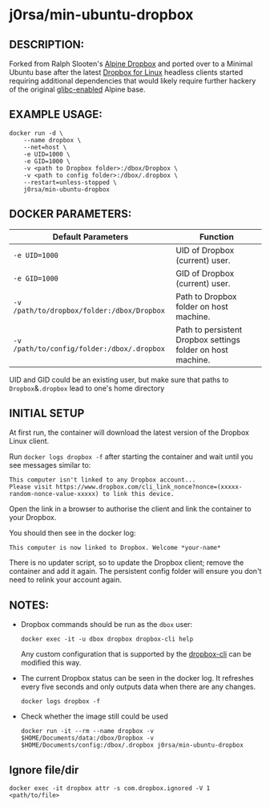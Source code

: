 # j0rsa/min-ubuntu-dropbox

## DESCRIPTION:
Forked from Ralph Slooten's [Alpine Dropbox](https://github.com/axllent/alpine-dropbox) and ported over to a Minimal Ubuntu base after the latest [Dropbox for Linux](https://www.dropbox.com/install-linux) headless clients started requiring additional dependencies that would likely require further hackery of the original [glibc-enabled](https://hub.docker.com/r/frolvlad/alpine-glibc/) Alpine base.

## EXAMPLE USAGE:
```
docker run -d \
    --name dropbox \
    --net=host \
    -e UID=1000 \
    -e GID=1000 \
    -v <path to Dropbox folder>:/dbox/Dropbox \
    -v <path to config folder>:/dbox/.dropbox \
    --restart=unless-stopped \
    j0rsa/min-ubuntu-dropbox
```

## DOCKER PARAMETERS:
| Default Parameters | Function |
| ------------------ | -------- |
| `-e UID=1000`   | UID of Dropbox (current) user. |
| `-e GID=1000`   | GID of Dropbox (current) user. |
| `-v /path/to/dropbox/folder:/dbox/Dropbox` | Path to Dropbox folder on host machine. |
| `-v /path/to/config/folder:/dbox/.dropbox` | Path to persistent Dropbox settings folder on host machine. |

UID and GID could be an existing user, but make sure that paths to `Dropbox`&`.dropbox` lead to one's home directory

## INITIAL SETUP
At first run, the container will download the latest version of the Dropbox Linux client.

Run `docker logs dropbox -f` after starting the container and wait until you see messages similar to:

```
This computer isn't linked to any Dropbox account...
Please visit https://www.dropbox.com/cli_link_nonce?nonce=(xxxxx-random-nonce-value-xxxxx) to link this device.
```

Open the link in a browser to authorise the client and link the container to your Dropbox.

You should then see in the docker log:
```
This computer is now linked to Dropbox. Welcome *your-name*
```

There is no updater script, so to update the Dropbox client; remove the container and add it again. The persistent config folder will ensure you don't need to relink your account again.

## NOTES:
* Dropbox commands should be run as the `dbox` user:

  ```shell
  docker exec -it -u dbox dropbox dropbox-cli help
  ```

  Any custom configuration that is supported by the [dropbox-cli](https://help.dropbox.com/installs-integrations/desktop/linux-commands#commands) can be modified this way.

* The current Dropbox status can be seen in the docker log. It refreshes every five seconds and only outputs data when there are any changes.

  ```shell
  docker logs dropbox -f
  ```

* Check whether the image still could be used

  ```shell
  docker run -it --rm --name dropbox -v $HOME/Documents/data:/dbox/Dropbox -v $HOME/Documents/config:/dbox/.dropbox j0rsa/min-ubuntu-dropbox
  ```

## Ignore file/dir

  ```
  docker exec -it dropbox attr -s com.dropbox.ignored -V 1 <path/to/file>
  ```
